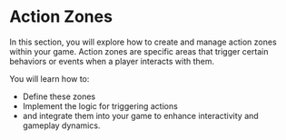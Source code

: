 # Action Zones

In this section, you will explore how to create and manage action zones within your game. Action zones are specific areas that trigger certain behaviors or events when a player interacts with them.

You will learn how to:
* Define these zones
* Implement the logic for triggering actions
* and integrate them into your game to enhance interactivity and gameplay dynamics.

